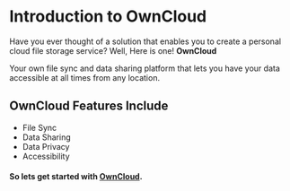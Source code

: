 ﻿# Introduction to OwnCloud

Have you ever thought of a solution that enables you to create a personal cloud file storage service? Well, Here is one! **OwnCloud**

Your own file sync and data sharing platform that lets you have your data accessible at all times from any location. 

## OwnCloud Features Include

- File Sync
- Data Sharing
- Data Privacy
- Accessibility

#### So lets get started with [OwnCloud](https://owncloud.org/).

```
